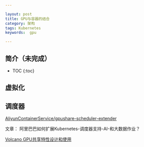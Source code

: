 ```yaml
---

layout: post
title: GPU与容器的结合
category: 架构
tags: Kubernetes
keywords:  gpu

---
```


## 简介（未完成）

* TOC
{:toc}

## 虚拟化

## 调度器

[AliyunContainerService/gpushare-scheduler-extender](https://github.com/AliyunContainerService/gpushare-scheduler-extender)

文章： 阿里巴巴如何扩展Kubernetes-调度器支持-AI-和大数据作业？


[Volcano GPU共享特性设计和使用](https://mp.weixin.qq.com/s/byVNvnm_NiMuwiRwxZ_gpA)